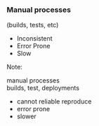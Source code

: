 ### Manual processes <!-- .element style="margin-bottom:0" -->
(builds, tests, etc) <!-- .element style="margin-top:0" -->

* Inconsistent
* Error Prone
* Slow

Note:

manual processes<br />
builds, test, deployments


* cannot reliable reproduce
* error prone
* slower
